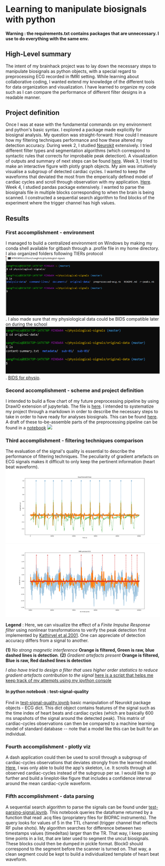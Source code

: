 # Learning to manipulate biosignals with python
#### Warning : the requirements.txt contains packages that are unnecessary. I use to do everything with the same env. 

## High-Level summary
The intent of my brainhack project was to lay down the necessary steps to manipulate biosignals as python objects, with a special regard to preprocessing ECG recorded in fMRI setting. While learning about collaborative coding, I wanted extend my knowledge of the different tools for data organization and visualization. I have learned to organize my code such as I can compare the performance of different filter designs in a readable manner.

## Project definition
Once I was at ease with the fundamental commands on my environment and python's basic syntax. I explored a package made explicitly for biosignal analysis. My question was straight-forward: How could I measure how my filtering techniques performance and how these altered my detection accuracy. During week 2, I studied [Neurokit](https://neurokit.readthedocs.io/en/latest/) extensively. I tried different filter types and segmentation algorithms (which correspond to syntactic rules that corrects for improbable peak detection). A visualization of outputs and summary of next steps can be found [here](sripts/test-signal-quality.ipynb). Week 3, I tried to make an interactive figure with plotly graph objects. My aim was intuitively visualise a subgroup of detected cardiac cycles. I wanted to keep the waveforms that deviated the most from the emperically defined model of cardiac cycles and scroll through observation with my application. [Here](scripts/plotly-dash-visualisation.ipynb). Week 4, I studied pandas package extensively. I wanted to parse the biosignals file in multiple blocks corresponding to when the brain is being scanned. I constructed a sequential search algorithm to find blocks of the experiment where the trigger channel has high values.

## Results

### First accomplishment - environment
I managed to build a centralized environment on Windows by making my conda shell available for gitbash through a .profile file in my home directory. I also organized folders following TIERs protocol ![](illustration/TIER.png). I also made sure that my physiological data could be BIDS compatible later on during the school ![](illustration/BIDS.png). [BIDS for physio](https://bids-specification.readthedocs.io/en/stable/04-modality-specific-files/06-physiological-and-other-continuous-recordings.html). 

### Second accomplishment - scheme and project definition
I intended to build a flow chart of my future preprocessing pipeline by using DrawIO extension of jupyterlab. The file is [here](scripts/untitled.dio). I intended to systematize my project through a markdown in order to describe the necessary steps to take in order to have ready for analyses biosignals. This can be found [here](project-scheme.md). A draft of these to-be-assemble parts of the preprocessing pipeline can be found in a [notebook](scripts/biosignal-pipeline.ipynb)
![](preproc-flow-chart.png)

### Third accomplishment - filtering techniques comparison
The evaluation of the signal's quality is essential to describe the performance of filtering techniques. The peculiarity of gradient artefacts on ECG signals makes it difficult to only keep the pertinent information (heart beat waveform). ![1](illustration/clean_signal_superposition.png) ![2](illustration/fmri-polluted-signal_superposition.png)

**Legend** : Here, we can visualize the effect of a *Finite Impulse Response filter* using nonlinear transformations to verify the peak detection first implemented by [Kathirvel et al.2001](http://link.springer.com/article/10.1007/s13239-011-0065-3/fulltext.html). One can appreciate of detection accuracy differs from a signal to another.

**(1)** _No strong magnetic interference_ **Orange is filtered, Green is raw, blue dashed lines is detection**.
**(2)** _Gradient artefacts present_ **Orange is filtered, Blue is raw, Red dashed lines is detection**

_I also have tried to design a filter that uses higher order statistics to reduce gradient artefacts contribution to the signal_ [here is a script that helps me keep track of my attempts using my ipython console](scripts/test-for-filterDesign.py)

#### In python notebook : test-signal-quality
Find in [test-signal-quality.ipynb](scripts/test-signal-quality.ipynb) basic manipulation of Neurokit package objects - ECG dict. This dict object contains features of the signal such as the time index of heart beats and cardiac cycles (which are basically 600 ms snapshots of the signal around the detected peak). This matrix of cardiac-cycles observations can then be compared to a machine learning model of standard database -- note that a model like this can be built for an individual. 

### Fourth accomplishment - plotly viz
A dash application could then be used to scroll through a subgroup of cardiac-cycles observations that deviates strongly from the learned model. [Here](scripts/dash-plotly-visualisation.ipynb), I was only able to build the app's skeleton, i.e. It scrolls through all observed cardiac-cycles instead of the subgroup per se. I would like to go further and build a lineplot-like figure that includes a confidence interval around the mean cardiac-cycle waveform.

### Fifth accomplishment - data parsing
A sequential search algorithm to parse the signals can be found under [test-parsing-signal.ipynb](scripts/test-for-parsing.ipynb). This notebook queries the dataframe returned by a function that read .acq files (propriatery files for BIOPAC instruments). The query looks for values of 5 in the TTL channel (trigger channel that reflects RF pulse shots). My algorithm searches for difference between two timestamps values (timedeltas) larger than the TR. That way, I keep parsing time points in a list, that are later used to segment the uncut biosignals. These blocks could then be dumped in pickle format. Block0 should correspond to the segment before the scanner is turned on. That way, a clean segment could be kept to build a individualized template of heart beat waveform.
